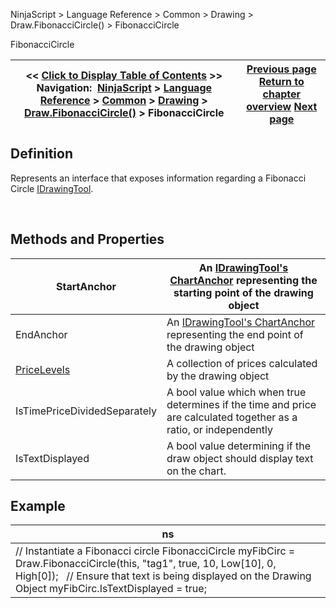 ﻿


NinjaScript \> Language Reference \> Common \> Drawing \> Draw.FibonacciCircle() \> FibonacciCircle






















FibonacciCircle







| \<\< [Click to Display Table of Contents](fibonaccicircle.md) \>\> **Navigation:**     [NinjaScript](ninjascript.md) \> [Language Reference](language_reference_wip.md) \> [Common](common.md) \> [Drawing](drawing.md) \> [Draw.FibonacciCircle()](draw_fibonaccicircle.md) \> FibonacciCircle | [Previous page](draw_fibonaccicircle.md) [Return to chapter overview](draw_fibonaccicircle.md) [Next page](draw_fibonacciextensions.md) |
| --- | --- |











## Definition


Represents an interface that exposes information regarding a Fibonacci Circle [IDrawingTool](idrawingtool.md).


 


## Methods and Properties




| StartAnchor | An [IDrawingTool's ChartAnchor](idrawingtool.htm#chartanchor) representing the starting point of the drawing object |
| --- | --- |
| EndAnchor | An [IDrawingTool's ChartAnchor](idrawingtool.htm#chartanchor) representing the end point of the drawing object |
| [PriceLevels](pricelevels.md) | A collection of prices calculated by the drawing object |
| IsTimePriceDividedSeparately | A bool value which when true determines if the time and price are calculated together as a ratio, or independently |
| IsTextDisplayed | A bool value determining if the draw object should display text on the chart. |



## 


## 


## Example




| ns |
| --- |
| // Instantiate a Fibonacci circle FibonacciCircle myFibCirc \= Draw.FibonacciCircle(this, "tag1", true, 10, Low\[10], 0, High\[0]);   // Ensure that text is being displayed on the Drawing Object myFibCirc.IsTextDisplayed \= true; |









